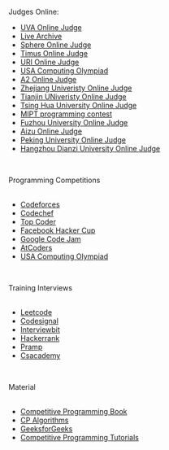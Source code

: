Judges Online:<br />
* [UVA Online Judge](https://uva.onlinejudge.org)<br />
* [Live Archive](https://icpcarchive.ecs.baylor.edu)<br />
* [Sphere Online Judge](http://www.spoj.com)<br />
* [Timus Online Judge](http://acm.timus.ru)<br />
* [URI Online Judge](https://www.urionlinejudge.com.br/judge/en/login)<br />
* [USA Computing Olympiad](http://usaco.org)<br />
* [A2 Online Judge](https://a2oj.com/ps)<br />
* [Zhejiang Univeristy Online Judge](http://acm.zju.edu.cn/onlinejudge)<br />
* [Tianjin UNiveristy Online Judge](http://acm.tju.edu.cn/toj)<br />
* [Tsing Hua University Online Judge](http://acm.cs.nthu.edu.tw)<br />
* [MIPT programming contest](http://acm.mipt.ru/judge)<br />
* [Fuzhou University Online Judge](http://acm.fzu.edu.cn)<br />
* [Aizu Online Judge](http://judge.u-aizu.ac.jp/onlinejudge)<br />
* [Peking University Online Judge](http://poj.org)<br />
* [Hangzhou Dianzi University Online Judge](http://acm.hdu.edu.cn)<br />
<br />

Programming Competitions<br />
<br />
* [Codeforces](http://codeforces.com)<br />
* [Codechef](https://www.codechef.com)<br />
* [Top Coder](https://www.topcoder.com/community/competitive-programming)<br />
* [Facebook Hacker Cup](https://www.facebook.com/hackercup/?fref=ts)<br />
* [Google Code Jam](https://code.google.com/codejam)<br />
* [AtCoders](https://atcoder.jp)<br />
* [USA Computing Olympiad](http://usaco.org)<br />
<br />

Training Interviews<br />
<br />
* [Leetcode](https://leetcode.com)<br />
* [Codesignal](https://app.codesignal.com)<br />
* [Interviewbit](https://www.interviewbit.com)<br />
* [Hackerrank](https://www.hackerrank.com)<br />
* [Pramp](https://www.pramp.com)<br />
* [Csacademy](https://csacademy.com)<br />
<br />

Material<br />
<br />
* [Competitive Programming Book](https://cpbook.net)
* [CP Algorithms](https://cp-algorithms.com)
* [GeeksforGeeks](https://www.geeksforgeeks.org)
* [Competitive Programming Tutorials](https://www.topcoder.com/community/competitive-programming/tutorials)

<br />
